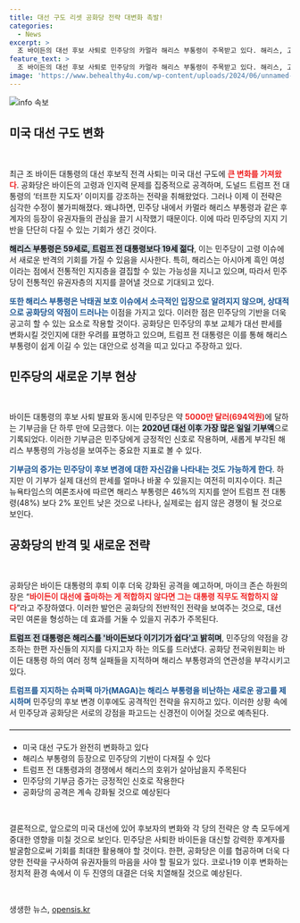 ```yaml
---
title: 대선 구도 리셋 공화당 전략 대변화 촉발!
categories:
  - News
excerpt: >
  조 바이든의 대선 후보 사퇴로 민주당의 카멀라 해리스 부통령이 주목받고 있다. 해리스, 고령 이슈 반전 및 낙태권 보호로 새로운 국면을 맞이했지만, 공화당의 강력한 반격이 예상된다. 클릭해 더 알아보세요!
feature_text: >
  조 바이든의 대선 후보 사퇴로 민주당의 카멀라 해리스 부통령이 주목받고 있다. 해리스, 고령 이슈 반전 및 낙태권 보호로 새로운 국면을 맞이했지만, 공화당의 강력한 반격이 예상된다. 클릭해 더 알아보세요!
image: 'https://www.behealthy4u.com/wp-content/uploads/2024/06/unnamed-file.png'
---
```


<p><img src="https://www.behealthy4u.com/wp-content/uploads/2024/06/unnamed-file.png" alt="info 속보" /></p>

<h2 data-ke-size="size26">미국 대선 구도 변화</h2>

<p data-ke-size="size16">&nbsp;</p>

<p data-ke-size="size16">최근 조 바이든 대통령의 대선 후보직 전격 사퇴는 미국 대선 구도에 <b><span style="color: #ee2323;">큰 변화를 가져왔다</span></b>. 공화당은 바이든의 고령과 인지력 문제를 집중적으로 공격하며, 도널드 트럼프 전 대통령의 ‘터프한 지도자’ 이미지를 강조하는 전략을 취해왔었다. 그러나 이제 이 전략은 심각한 수정이 불가피해졌다. 왜냐하면, 민주당 내에서 카멀라 해리스 부통령과 같은 후계자의 등장이 유권자들의 관심을 끌기 시작했기 때문이다. 이에 따라 민주당의 지지 기반을 단단히 다질 수 있는 기회가 생긴 것이다. </p>

<p data-ke-size="size16"><b><span style="background-color: #21538527;">해리스 부통령은 59세로, 트럼프 전 대통령보다 19세 젊다</span></b>, 이는 민주당이 고령 이슈에서 새로운 반격의 기회를 가질 수 있음을 시사한다. 특히, 해리스는 아시아계 흑인 여성이라는 점에서 전통적인 지지층을 결집할 수 있는 가능성을 지니고 있으며, 따라서 민주당이 전통적인 유권자층의 지지를 끌어낼 것으로 기대되고 있다.</p>

<p data-ke-size="size16"><b><span style="color: #1a5490;">또한 해리스 부통령은 낙태권 보호 이슈에서 소극적인 입장으로 알려지지 않으며, 상대적으로 공화당의 약점이 드러나는</span></b> 이점을 가지고 있다. 이러한 점은 민주당의 기반을 더욱 공고히 할 수 있는 요소로 작용할 것이다. 공화당은 민주당의 후보 교체가 대선 판세를 변화시킬 것인지에 대한 우려를 표명하고 있으며, 트럼프 전 대통령은 이를 통해 해리스 부통령이 쉽게 이길 수 있는 대안으로 성격을 띠고 있다고 주장하고 있다.</p>

<h2 data-ke-size="size26">민주당의 새로운 기부 현상</h2>

<p data-ke-size="size16">&nbsp;</p>

<p data-ke-size="size16">바이든 대통령의 후보 사퇴 발표와 동시에 민주당은 약 <b><span style="color: #ee2323;">5000만 달러(694억원)</span></b>에 달하는 기부금을 단 하루 만에 모금했다. 이는 <b><span style="background-color: #21538527;">2020년 대선 이후 가장 많은 일일 기부액</span></b>으로 기록되었다. 이러한 기부금은 민주당에게 긍정적인 신호로 작용하며, 새롭게 부각된 해리스 부통령의 가능성을 보여주는 중요한 지표로 볼 수 있다. </p>

<p data-ke-size="size16"><b><span style="color: #1a5490;">기부금의 증가는 민주당이 후보 변경에 대한 자신감을 나타내는 것도 가능하게 한다</span></b>. 하지만 이 기부가 실제 대선의 판세를 얼마나 바꿀 수 있을지는 여전히 미지수이다. 최근 뉴욕타임스의 여론조사에 따르면 해리스 부통령은 46%의 지지를 얻어 트럼프 전 대통령(48%) 보다 2% 포인트 낮은 것으로 나타나, 실제로는 쉽지 않은 경쟁이 될 것으로 보인다.</p>

<h2 data-ke-size="size26">공화당의 반격 및 새로운 전략</h2>

<p data-ke-size="size16">&nbsp;</p>

<p data-ke-size="size16">공화당은 바이든 대통령의 후퇴 이후 더욱 강화된 공격을 예고하며, 마이크 존슨 하원의장은 “<b><span style="color: #ee2323;">바이든이 대선에 출마하는 게 적합하지 않다면 그는 대통령 직무도 적합하지 않다</span></b>”라고 주장하였다. 이러한 발언은 공화당의 전반적인 전략을 보여주는 것으로, 대선 국민 여론을 형성하는 데 효과를 거둘 수 있을지 귀추가 주목된다.</p>

<p data-ke-size="size16"><b><span style="background-color: #21538527;">트럼프 전 대통령은 해리스를 '바이든보다 이기기가 쉽다'고 밝히며</span></b>, 민주당의 약점을 강조하는 한편 자신들의 지지를 다지고자 하는 의도를 드러냈다. 공화당 전국위원회는 바이든 대통령 하의 여러 정책 실패들을 지적하며 해리스 부통령과의 연관성을 부각시키고 있다.</p>

<p data-ke-size="size16"><b><span style="color: #1a5490;">트럼프를 지지하는 슈퍼팩 마가(MAGA)는 해리스 부통령을 비난하는 새로운 광고를 제시하며</span></b> 민주당의 후보 변경 이후에도 공격적인 전략을 유지하고 있다. 이러한 상황 속에서 민주당과 공화당은 서로의 강점을 파고드는 신경전이 이어질 것으로 예측된다.</p>

<hr style="border-top: 1px solid #ccc; margin: 20px 0;">

<ul>
<li>미국 대선 구도가 완전히 변화하고 있다</li>
<li>해리스 부통령의 등장으로 민주당의 기반이 다져질 수 있다</li>
<li>트럼프 전 대통령과의 경쟁에서 해리스의 호위가 살아남을지 주목된다</li>
<li>민주당의 기부금 증가는 긍정적인 신호로 작용한다</li>
<li>공화당의 공격은 계속 강화될 것으로 예상된다</li>
</ul>

<p data-ke-size="size16">&nbsp;</p>

<p data-ke-size="size16">결론적으로, 앞으로의 미국 대선에 있어 후보자의 변화와 각 당의 전략은 양 측 모두에게 중대한 영향을 미칠 것으로 보인다. 민주당은 사퇴한 바이든을 대신할 강력한 후계자를 발굴함으로써 기회를 최대한 활용해야 할 것이다. 한편, 공화당은 이를 협공하며 더욱 다양한 전략을 구사하여 유권자들의 마음을 사야 할 필요가 있다. 코로나19 이후 변화하는 정치적 환경 속에서 이 두 진영의 대결은 더욱 치열해질 것으로 예상된다.</p>

<p data-ke-size="size16">&nbsp;</p>
생생한 뉴스, <a href="https://opensis.kr" rel="dofollow">opensis.kr</a>


